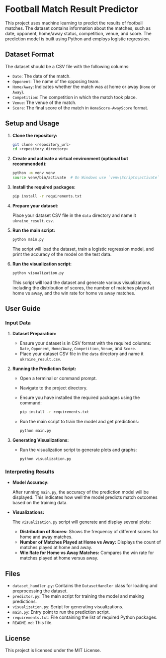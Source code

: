 # Football Match Result Predictor

This project uses machine learning to predict the results of football matches. The dataset contains information about the matches, such as date, opponent, home/away status, competition, venue, and score. The prediction model is built using Python and employs logistic regression.

## Dataset Format

The dataset should be a CSV file with the following columns:

- `Date`: The date of the match.
- `Opponent`: The name of the opposing team.
- `Home/Away`: Indicates whether the match was at home or away (`Home` or `Away`).
- `Competition`: The competition in which the match took place.
- `Venue`: The venue of the match.
- `Score`: The final score of the match in `HomeScore-AwayScore` format.

## Setup and Usage

1. **Clone the repository:**

    ```bash
    git clone <repository_url>
    cd <repository_directory>
    ```

2. **Create and activate a virtual environment (optional but recommended):**

    ```bash
    python -m venv venv
    source venv/bin/activate  # On Windows use `venv\Scripts\activate`
    ```

3. **Install the required packages:**

    ```bash
    pip install -r requirements.txt
    ```

4. **Prepare your dataset:**

    Place your dataset CSV file in the `data` directory and name it `ukraine_result.csv`.

5. **Run the main script:**

    ```bash
    python main.py
    ```

    The script will load the dataset, train a logistic regression model, and print the accuracy of the model on the test data.

6. **Run the visualization script:**

    ```bash
    python visualization.py
    ```

    This script will load the dataset and generate various visualizations, including the distribution of scores, the number of matches played at home vs away, and the win rate for home vs away matches.

## User Guide

### Input Data

1. **Dataset Preparation:**

    - Ensure your dataset is in CSV format with the required columns: `Date`, `Opponent`, `Home/Away`, `Competition`, `Venue`, and `Score`.
    - Place your dataset CSV file in the `data` directory and name it `ukraine_result.csv`.

2. **Running the Prediction Script:**

    - Open a terminal or command prompt.
    - Navigate to the project directory.
    - Ensure you have installed the required packages using the command:

        ```bash
        pip install -r requirements.txt
        ```

    - Run the main script to train the model and get predictions:

        ```bash
        python main.py
        ```

3. **Generating Visualizations:**

    - Run the visualization script to generate plots and graphs:

        ```bash
        python visualization.py
        ```

### Interpreting Results

- **Model Accuracy:**

    After running `main.py`, the accuracy of the prediction model will be displayed. This indicates how well the model predicts match outcomes based on the training data.

- **Visualizations:**

    The `visualization.py` script will generate and display several plots:
    
    - **Distribution of Scores:** Shows the frequency of different scores for home and away matches.
    - **Number of Matches Played at Home vs Away:** Displays the count of matches played at home and away.
    - **Win Rate for Home vs Away Matches:** Compares the win rate for matches played at home versus away.

## Files

- `dataset_handler.py`: Contains the `DatasetHandler` class for loading and preprocessing the dataset.
- `predictor.py`: The main script for training the model and making predictions.
- `visualization.py`: Script for generating visualizations.
- `main.py`: Entry point to run the prediction script.
- `requirements.txt`: File containing the list of required Python packages.
- `README.md`: This file.

## License

This project is licensed under the MIT License.
